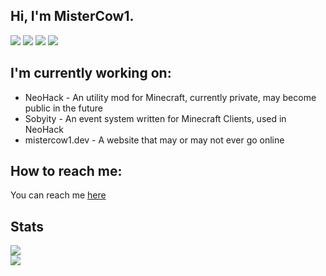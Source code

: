 ## Hi, I'm MisterCow1.

![](https://img.shields.io/badge/-java-orange?style=for-the-badge&logo=java&logoColor=white)
![](https://img.shields.io/badge/-typescipt-blue?style=for-the-badge&logo=typescript&logoColor=white)
![](https://img.shields.io/badge/-NextJs-black?logo=next.js&logoColor=white&style=for-the-badge)
![](https://img.shields.io/badge/-ReactJs-61DAFB?logo=react&logoColor=white&style=for-the-badge)

## I'm currently working on:
* NeoHack - An utility mod for Minecraft, currently private, may become public in the future
* Sobyity - An event system written for Minecraft Clients, used in NeoHack
* mistercow1.dev - A website that may or may not ever go online

## How to reach me:
You can reach me [here](https://www.youtube.com/watch?v=dQw4w9WgXcQ)

## Stats
![](https://github-readme-stats.vercel.app/api?username=MisterCow1&theme=dark) \
![](https://github-readme-stats.vercel.app/api/top-langs/?username=MisterCow1&theme=dark)
